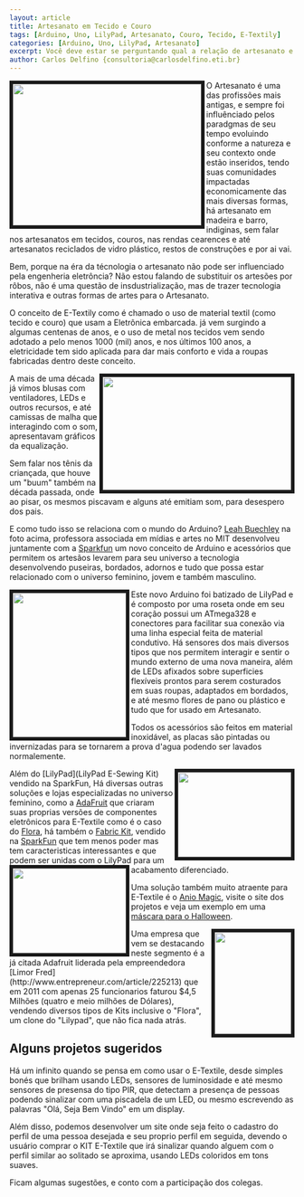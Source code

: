 ```yaml
---
layout: article
title: Artesanato em Tecido e Couro
tags: [Arduino, Uno, LilyPad, Artesanato, Couro, Tecido, E-Textily]
categories: [Arduino, Uno, LilyPad, Artesanato]
excerpt: Você deve estar se perguntando qual a relação de artesanato e Arduino, ainda mais usando Tecido e Couro, vamos acabar matando alguém eletrocutado? 
author: Carlos Delfino {consultoria@carlosdelfino.eti.br}
---
```


<img src="images/e-textile/bordado.jpg" width="333" height="250"  border="6" align="left" />O Artesanato é uma das profissões mais antigas, e 
sempre foi influênciado pelos paradgmas de seu tempo
evoluindo conforme a natureza e seu contexto onde estão inseridos, tendo suas comunidades impactadas economicamente
das mais diversas formas, há artesanato em madeira e barro, indiginas, sem falar nos artesanatos em tecidos, couros,
nas rendas cearences e até artesanatos reciclados de vidro plástico, restos de construções e por ai vai.

Bem, porque na éra da técnologia o artesanato não pode ser influenciado pela engenheria eletrôncia? Não estou falando
de substituir os artesões por rôbos, não é uma questão de insdustrialização, mas de trazer tecnologia interativa e 
outras formas de artes para o Artesanato.

O conceito de E-Textily como é chamado o uso de material textil (como tecido e couro) que usam a Eletrônica embarcada.
já vem surgindo a algumas centenas de anos, e o uso de metal nos tecidos vem sendo adotado a pelo menos 1000 (mil) anos, 
e nos últimos 100 anos, a eletricidade tem sido aplicada para dar mais conforto e vida a roupas fabricadas dentro
deste conceito.

<img src="images/e-textile/leah.jpg"  width="333" height="200" border="6" align="right" />A mais de uma década já vimos 
blusas com ventiladores, LEDs e outros recursos, e até camissas de malha que interagindo com o som, apresentavam gráficos
da equalização.

Sem falar nos tênis da criançada, que houve um "buum" também na década passada, onde ao pisar, os mesmos piscavam 
e alguns até emitiam som, para desespero dos pais.

E como tudo isso se relaciona com o mundo do Arduino? [Leah Buechley](http://www.media.mit.edu/people/leah) na foto 
acima, professora associada em mídias e artes no MIT desenvolveu juntamente com a [Sparkfun](http://www.sparkfun.com) 
um novo conceito de Arduino e acessórios que permitem os artesãos levarem para seu universo a tecnologia desenvolvendo
puseiras, bordados, adornos e tudo que possa estar relacionado com o universo feminino, jovem e também masculino.

<img src="images/e-textile/lilypad.jpg"  width="200" height="255" border="6" align="left" />Este novo Arduino foi 
batizado de LilyPad e é composto por uma roseta onde em seu coração possui um ATmega328 e conectores para facilitar 
sua conexão via uma linha especial feita de material condutivo. Há sensores dos mais diversos tipos que nos permitem 
interagir e sentir o mundo externo de uma nova maneira, além de LEDs afixados sobre superficies flexíveis prontos 
para serem costurados em suas roupas, adaptados em bordados, e até mesmo flores de pano ou plástico e tudo que for
 usado em Artesanato.

Todos os acessórios são feitos em material inoxidável, as placas são pintadas ou invernizadas para se 
tornarem a prova d'agua podendo ser lavados normalemente.

<img src="images/e-textile/flora.jpg"  width="200" height="150" border="6" align="right" />Além do 
[LilyPad](LilyPad E-Sewing Kit) vendido na SparkFun, Há diversas outras soluções e lojas especializadas no 
universo feminino, como a [AdaFruit](http://www.adafruit.com) que criaram suas proprias versões de componentes 
eletrônicos para E-Textile como é o caso do [Flora](http://www.adafruit.com/category/92), há também o 
[Fabric Kit](http://www.fabrick.it/), vendido na [SparkFun](http://www.sparkfun.com/categories/210)
que tem menos poder mas tem caracteristicas interessantes e que podem ser unidas com o LilyPad para um 
acabamento diferenciado.<img src="images/e-textile/flora-tv-b-gone2.png"  width="200" height="150" border="6" align="left" />

Uma solução também muito atraente para E-Textile é o [Anio Magic](http://www.aniomagic.com/store/?hl=en), visite o 
site dos projetos e veja um exemplo em uma [máscara para o Halloween](http://www.aniomagic.com/examples/?mode=sensor).
 
<img src="images/e-textile/limor-fried-adafruit-entrepreneur-of-the-year2.jpg"  width="135" height="180" border="6" align="right" />
Uma empresa que vem se destacando neste segmento é a já citada Adafruit liderada pela empreendedora [Limor Fred](http://www.entrepreneur.com/article/225213)
que em 2011 com apenas 25 funcionarios faturou $4,5 Milhões (quatro e meio milhões de Dólares), vendendo diversos
tipos de Kits inclusive o "Flora", um clone do "Lilypad", que não fica nada atrás.

## Alguns projetos sugeridos

Há um infinito quando se pensa em como usar o E-Textile, desde simples bonés que brilham usando LEDs, sensores de
luminosidade e até mesmo sensores de presensa do tipo PIR, que detectam a presença de pessoas podendo sinalizar com 
uma piscadela de um LED, ou mesmo escrevendo as palavras "Olá, Seja Bem Vindo" em um display.

Além disso, podemos desenvolver um site onde seja feito o cadastro do perfil de uma pessoa desejada e seu proprio 
perfil em seguida, devendo o usuário comprar o KIT E-Textile que irá sinalizar quando alguem com o perfil similar 
ao solitado se aproxima, usando LEDs coloridos em tons suaves.

Ficam algumas sugestões, e conto com a participação dos colegas.

  
